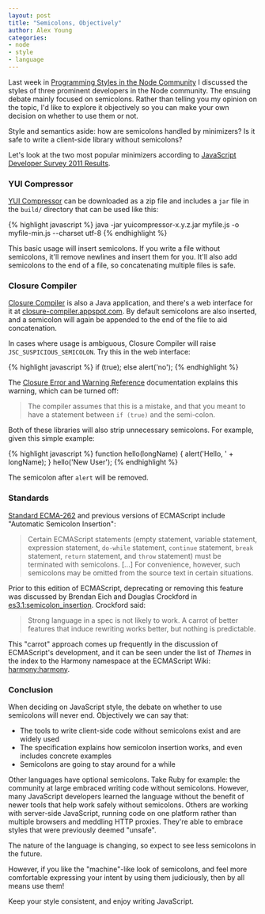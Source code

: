 ```yaml
---
layout: post
title: "Semicolons, Objectively"
author: Alex Young
categories: 
- node
- style
- language
---
```


Last week in [Programming Styles in the Node Community](http://dailyjs.com/2012/01/12/style/) I discussed the styles of three prominent developers in the Node community.  The ensuing debate mainly focused on semicolons.  Rather than telling you my opinion on the topic, I'd like to explore it objectively so you can make your own decision on whether to use them or not.

Style and semantics aside: how are semicolons handled by minimizers?  Is it safe to write a client-side library without semicolons?

Let's look at the two most popular minimizers according to [JavaScript Developer Survey 2011 Results](http://dailyjs.com/2011/12/15/javascript-survey-results/).

### YUI Compressor

[YUI Compressor](http://developer.yahoo.com/yui/compressor/) can be downloaded as a zip file and includes a `jar` file in the `build/` directory that can be used like this:

{% highlight javascript %}
java -jar yuicompressor-x.y.z.jar myfile.js -o myfile-min.js --charset utf-8
{% endhighlight %}

This basic usage will insert semicolons.  If you write a file without semicolons, it'll remove newlines and insert them for you.  It'll also add semicolons to the end of a file, so concatenating multiple files is safe.

### Closure Compiler

[Closure Compiler](http://code.google.com/closure/) is also a Java application, and there's a web interface for it at [closure-compiler.appspot.com](http://closure-compiler.appspot.com/home).  By default semicolons are also inserted, and a semicolon will again be appended to the end of the file to aid concatenation.

In cases where usage is ambiguous, Closure Compiler will raise `JSC_SUSPICIOUS_SEMICOLON`.  Try this in the web interface:

{% highlight javascript %}
if (true);
else alert('no');
{% endhighlight %}

The [Closure Error and Warning Reference](http://code.google.com/closure/compiler/docs/error-ref.html) documentation explains this warning, which can be turned off:

> The compiler assumes that this is a mistake, and that you meant to have a statement between `if (true)` and the semi-colon.

Both of these libraries will also strip unnecessary semicolons.  For example, given this simple example:

{% highlight javascript %}
function hello(longName) {
  alert('Hello, ' + longName);
}
hello('New User');
{% endhighlight %}

The semicolon after `alert` will be removed.

### Standards

[Standard ECMA-262](http://www.ecma-international.org/publications/standards/Ecma-262.htm) and previous versions of ECMAScript include "Automatic Semicolon Insertion":

> Certain ECMAScript statements (empty statement, variable statement, expression statement, `do-while` statement, `continue` statement, `break` statement, `return` statement, and `throw` statement) must be terminated with semicolons. \[...\] For convenience, however, such semicolons may be omitted from the source text in certain situations.

Prior to this edition of ECMAScript, deprecating or removing this feature was discussed by Brendan Eich and Douglas Crockford in [es3.1:semicolon_insertion](http://wiki.ecmascript.org/doku.php?id=es3.1:semicolon_insertion).  Crockford said:

> Strong language in a spec is not likely to work. A carrot of better features that induce rewriting works better, but nothing is predictable.

This "carrot" approach comes up frequently in the discussion of ECMAScript's development, and it can be seen under the list of _Themes_ in the index to the Harmony namespace at the ECMAScript Wiki: [harmony:harmony](http://wiki.ecmascript.org/doku.php?id=harmony:harmony).

### Conclusion

When deciding on JavaScript style, the debate on whether to use semicolons will never end.  Objectively we can say that:

* The tools to write client-side code without semicolons exist and are widely used
* The specification explains how semicolon insertion works, and even includes concrete examples
* Semicolons are going to stay around for a while

Other languages have optional semicolons.  Take Ruby for example: the community at large embraced writing code without semicolons.  However, many JavaScript developers learned the language without the benefit of newer tools that help work safely without semicolons.  Others are working with server-side JavaScript, running code on one platform rather than multiple browsers and meddling HTTP proxies.  They're able to embrace styles that were previously deemed "unsafe".

The nature of the language is changing, so expect to see less semicolons in the future.

However, if you like the "machine"-like look of semicolons, and feel more comfortable expressing your intent by using them judiciously, then by all means use them!

Keep your style consistent, and enjoy writing JavaScript.
